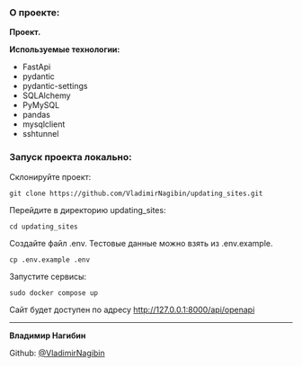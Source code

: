 ### О проекте: 

**Проект.**



**Используемые технологии:**

- FastApi
- pydantic
- pydantic-settings
- SQLAlchemy
- PyMySQL
- pandas
- mysqlclient
- sshtunnel

### Запуск проекта локально:

Склонируйте проект:

```
git clone https://github.com/VladimirNagibin/updating_sites.git
```

Перейдите в директорию updating_sites:

```
cd updating_sites
```

Создайте файл .env. Тестовые данные можно взять из .env.example. 

```
cp .env.example .env
```

Запустите сервисы:

```
sudo docker compose up
```

Сайт будет доступен по адресу http://127.0.0.1:8000/api/openapi

____

**Владимир Нагибин** 

Github: [@VladimirNagibin](https://github.com/VladimirNagibin/)
